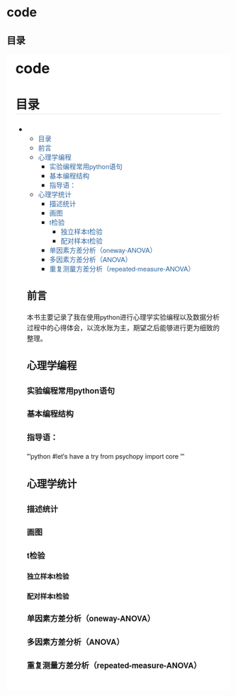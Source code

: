 
# code 
## 目录

<div style="font-family: 'Lucida Grande', 'Segoe UI', 'Apple SD Gothic Neo', 'Malgun Gothic', 'Lucida Sans Unicode', Helvetica, Arial, sans-serif; font-size: 0.9em; overflow-x: hidden; overflow-y: auto; margin: 0px !important; padding: 5px 20px 26px !important; background-color: rgb(255, 255, 255);font-family: 'Hiragino Sans GB', 'Microsoft YaHei', STHeiti, SimSun, 'Lucida Grande', 'Lucida Sans Unicode', 'Lucida Sans', 'Segoe UI', AppleSDGothicNeo-Medium, 'Malgun Gothic', Verdana, Tahoma, sans-serif; padding: 20px;padding: 20px; font-family: 'Helvetica Neue', Helvetica, 'Hiragino Sans GB', 'Microsoft YaHei', STHeiti, SimSun, 'Segoe UI', AppleSDGothicNeo-Medium, 'Malgun Gothic', Arial, freesans, sans-serif; font-size: 15px; line-height: 1.6; -webkit-font-smoothing: antialiased; background: rgb(255, 255, 255);"><h1 id="code" style="clear: both;font-size: 2.2em; font-weight: bold; margin: 1.5em 0px 1em;margin-top: 0px;">code</h1><h2 id="-" style="clear: both;font-size: 1.8em; font-weight: bold; margin: 1.275em 0px 0.85em;border-bottom-width: 1px; border-bottom-style: solid; border-bottom-color: rgb(230, 230, 230); line-height: 1.6;">目录</h2><p style="undefined; margin: 0px !important;margin-top: 0px;margin: 1em 0px; word-wrap: break-word;"></p><ul>
<li style="display: list-item; line-height: 1.4em;"><ul>
<li style="display: list-item; line-height: 1.4em;"><span class="title">
<a href="#-" title="目录" style="text-decoration: none; vertical-align: baseline;color: rgb(50, 105, 160);">目录</a>
</span>
<!--span class="number">
0
</span-->
</li>
<li style="display: list-item; line-height: 1.4em;"><span class="title">
<a href="#--1" title="前言" style="text-decoration: none; vertical-align: baseline;color: rgb(50, 105, 160);">前言</a>
</span>
<!--span class="number">
1
</span-->
</li>
<li style="display: list-item; line-height: 1.4em;"><span class="title">
<a href="#--2" title="心理学编程" style="text-decoration: none; vertical-align: baseline;color: rgb(50, 105, 160);">心理学编程</a>
</span>
<!--span class="number">
2
</span-->
<ul>
<li style="display: list-item; line-height: 1.4em;"><span class="title">
<a href="#-python-" title="实验编程常用python语句" style="text-decoration: none; vertical-align: baseline;color: rgb(50, 105, 160);">实验编程常用python语句</a>
</span>
<!--span class="number">
3
</span-->
</li>
<li style="display: list-item; line-height: 1.4em;"><span class="title">
<a href="#--3" title="基本编程结构" style="text-decoration: none; vertical-align: baseline;color: rgb(50, 105, 160);">基本编程结构</a>
</span>
<!--span class="number">
4
</span-->
</li>
<li style="display: list-item; line-height: 1.4em;"><span class="title">
<a href="#--4" title="指导语：" style="text-decoration: none; vertical-align: baseline;color: rgb(50, 105, 160);">指导语：</a>
</span>
<!--span class="number">
5
</span-->
</li>
</ul>
</li>
<li style="display: list-item; line-height: 1.4em;"><span class="title">
<a href="#--5" title="心理学统计" style="text-decoration: none; vertical-align: baseline;color: rgb(50, 105, 160);">心理学统计</a>
</span>
<!--span class="number">
6
</span-->
<ul>
<li style="display: list-item; line-height: 1.4em;"><span class="title">
<a href="#--6" title="描述统计" style="text-decoration: none; vertical-align: baseline;color: rgb(50, 105, 160);">描述统计</a>
</span>
<!--span class="number">
7
</span-->
</li>
<li style="display: list-item; line-height: 1.4em;"><span class="title">
<a href="#--7" title="画图" style="text-decoration: none; vertical-align: baseline;color: rgb(50, 105, 160);">画图</a>
</span>
<!--span class="number">
8
</span-->
</li>
<li style="display: list-item; line-height: 1.4em;"><span class="title">
<a href="#t-" title="t检验" style="text-decoration: none; vertical-align: baseline;color: rgb(50, 105, 160);">t检验</a>
</span>
<!--span class="number">
9
</span-->
<ul>
<li style="display: list-item; line-height: 1.4em;"><span class="title">
<a href="#-t-" title="独立样本t检验" style="text-decoration: none; vertical-align: baseline;color: rgb(50, 105, 160);">独立样本t检验</a>
</span>
<!--span class="number">
10
</span-->
</li>
<li style="display: list-item; line-height: 1.4em;"><span class="title">
<a href="#-t--1" title="配对样本t检验" style="text-decoration: none; vertical-align: baseline;color: rgb(50, 105, 160);">配对样本t检验</a>
</span>
<!--span class="number">
11
</span-->
</li>
</ul>
</li>
<li style="display: list-item; line-height: 1.4em;"><span class="title">
<a href="#-oneway-anova-" title="单因素方差分析（oneway-ANOVA）" style="text-decoration: none; vertical-align: baseline;color: rgb(50, 105, 160);">单因素方差分析（oneway-ANOVA）</a>
</span>
<!--span class="number">
12
</span-->
</li>
<li style="display: list-item; line-height: 1.4em;"><span class="title">
<a href="#-anova-" title="多因素方差分析（ANOVA）" style="text-decoration: none; vertical-align: baseline;color: rgb(50, 105, 160);">多因素方差分析（ANOVA）</a>
</span>
<!--span class="number">
13
</span-->
</li>
<li style="display: list-item; line-height: 1.4em;"><span class="title">
<a href="#-repeated-measure-anova-" title="重复测量方差分析（repeated-measure-ANOVA）" style="text-decoration: none; vertical-align: baseline;color: rgb(50, 105, 160);">重复测量方差分析（repeated-measure-ANOVA）</a>
</span>
<!--span class="number">
14
</span-->
</li>
</ul>
</li>
</ul>
</li>






## 前言
本书主要记录了我在使用python进行心理学实验编程以及数据分析过程中的心得体会，以流水账为主，期望之后能够进行更为细致的整理。

## 心理学编程
### 实验编程常用python语句
### 基本编程结构

### 指导语：
'''python
#let's have a try
from psychopy import core
'''





## 心理学统计
### 描述统计
### 画图
### t检验
#### 独立样本t检验

#### 配对样本t检验

### 单因素方差分析（oneway-ANOVA）
### 多因素方差分析（ANOVA）
### 重复测量方差分析（repeated-measure-ANOVA）








